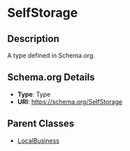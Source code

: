 # SelfStorage

## Description
A type defined in Schema.org.

## Schema.org Details
- **Type**: Type
- **URI**: https://schema.org/SelfStorage

## Parent Classes
- [LocalBusiness](../LocalBusiness.md)

